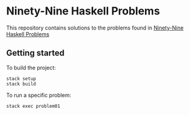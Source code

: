 # Ninety-Nine Haskell Problems

This repository contains solutions to the problems found in [Ninety-Nine Haskell Problems](https://www.haskell.org/haskellwiki/99_questions)

## Getting started

To build the project:

```
stack setup
stack build
```

To run a specific problem:

```
stack exec problem01
```
